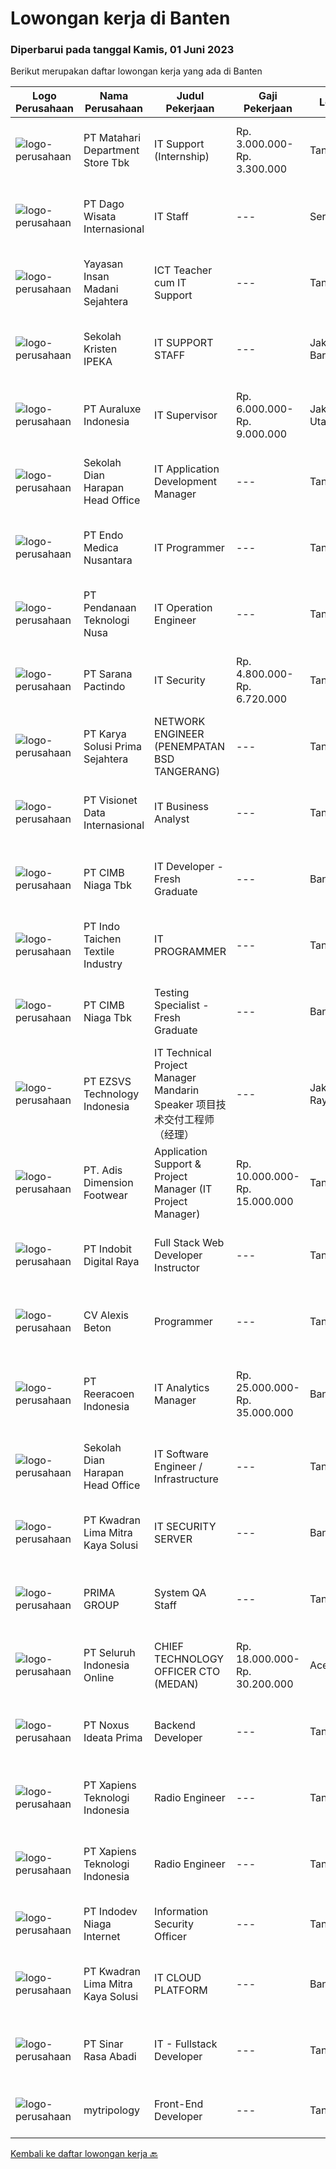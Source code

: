 
  # Lowongan kerja di Banten

  ### Diperbarui pada tanggal Kamis, 01 Juni 2023

  Berikut merupakan daftar lowongan kerja yang ada di Banten

  |Logo Perusahaan | Nama Perusahaan | Judul Pekerjaan | Gaji Pekerjaan | Lokasi | Deskripsi | Tanggal diunggah | Pranala |
  | -------------- | --------------- | --------------- | --------- | --------- | -------------- | ------- | ----------- |
  |![logo-perusahaan](https://image-service-cdn.seek.com.au/efa846052ab558660bb169cf4fe0381318bb03b1/ee4dce1061f3f616224767ad58cb2fc751b8d2dc)|PT Matahari Department Store Tbk|IT Support (Internship)|Rp. 3.000.000-Rp. 3.300.000|Tangerang|Job Desc: Membantu mengelola jaringan internal. Membantu menyelesaikan kendala hardware. Membuat dokumentasi &amp; laporan terkait kendala yang telah...|Rabu, 31 Mei 2023|https://www.jobstreet.co.id/id/job/it-support-internship-4355381?token=0~a206c104-94fa-40b3-a493-cf8b30b2afea&sectionRank=1&jobId=jobstreet-id-job-4355381|
|![logo-perusahaan](https://image-service-cdn.seek.com.au/d080c4a3f749a32086657040e2f3f6aaaaea9a0b/ee4dce1061f3f616224767ad58cb2fc751b8d2dc)|PT Dago Wisata Internasional|IT Staff|---|Serang|Responsibilities: Planning, developing, and monitoring IT work programs  Troubleshoot and repair technical problems or issues related to computer...|Rabu, 31 Mei 2023|https://www.jobstreet.co.id/id/job/it-staff-1035968715?token=0~a206c104-94fa-40b3-a493-cf8b30b2afea&sectionRank=2&jobId=jobstreet-id-job-1035968715|
|![logo-perusahaan](https://image-service-cdn.seek.com.au/953291666271529ba2ab549b7575912b2c815c79/ee4dce1061f3f616224767ad58cb2fc751b8d2dc)|Yayasan Insan Madani Sejahtera|ICT Teacher cum IT Support|---|Tangerang|Responsibilities: Understand and implement the vision and mission of the school into lesson plans, work plans and assessment plans. Implement...|Selasa, 30 Mei 2023|https://www.jobstreet.co.id/id/job/ict-teacher-cum-it-support-4353129?token=0~a206c104-94fa-40b3-a493-cf8b30b2afea&sectionRank=3&jobId=jobstreet-id-job-4353129|
|![logo-perusahaan](https://image-service-cdn.seek.com.au/c6a5968ea0c6b8e89e9a3d86bd012a43037a2d48/ee4dce1061f3f616224767ad58cb2fc751b8d2dc)|Sekolah Kristen IPEKA|IT SUPPORT STAFF|---|Jakarta Barat|Requirements:  Bachelor’s degree in Electrical Engineering / Informatics Maximum age of 30 years old Minimum 1-year experience in the relevant...|Rabu, 31 Mei 2023|https://www.jobstreet.co.id/id/job/it-support-staff-4354324?token=0~a206c104-94fa-40b3-a493-cf8b30b2afea&sectionRank=4&jobId=jobstreet-id-job-4354324|
|![logo-perusahaan](https://i.ibb.co/sqvTCh9/112815900-stock-vector-no-image-available-icon-flat-vector.webp)|PT Auraluxe Indonesia|IT Supervisor|Rp. 6.000.000-Rp. 9.000.000|Jakarta Utara|Kualifikasi: ​Pendidikan minimal S1 Jurusan Teknik (Teknik Informatika /Sistem Informasi). Berpengalaman dalam menangani sistem IT internal, khususnya...|Rabu, 31 Mei 2023|https://www.jobstreet.co.id/id/job/it-supervisor-4354161?token=0~a206c104-94fa-40b3-a493-cf8b30b2afea&sectionRank=5&jobId=jobstreet-id-job-4354161|
|![logo-perusahaan](https://image-service-cdn.seek.com.au/a470b1c0f6916db074e687fd7fc42684bf624499/ee4dce1061f3f616224767ad58cb2fc751b8d2dc)|Sekolah Dian Harapan Head Office|IT Application Development Manager|---|Tangerang|IT Application Development Manager Having experiences in software, databases, and other software technology Having experiences in project management...|Rabu, 31 Mei 2023|https://www.jobstreet.co.id/id/job/it-application-development-manager-4354511?token=0~a206c104-94fa-40b3-a493-cf8b30b2afea&sectionRank=6&jobId=jobstreet-id-job-4354511|
|![logo-perusahaan](https://image-service-cdn.seek.com.au/ea5628ca3d1d608f5a10d25b6bcfb396c4c72b03/ee4dce1061f3f616224767ad58cb2fc751b8d2dc)|PT Endo Medica Nusantara|IT Programmer|---|Tangerang|- Melakukan perencanaan dan merancang struktur hingga tampilan program - Mengelola sistem database - Melakukan maintenance sistem operasi - Mengelola...|Rabu, 31 Mei 2023|https://www.jobstreet.co.id/id/job/it-programmer-1035932975?token=0~a206c104-94fa-40b3-a493-cf8b30b2afea&sectionRank=7&jobId=jobstreet-id-job-1035932975|
|![logo-perusahaan](https://image-service-cdn.seek.com.au/e93935054b644e8f1caabdca535ea45ed9da8079/ee4dce1061f3f616224767ad58cb2fc751b8d2dc)|PT Pendanaan Teknologi Nusa|IT Operation Engineer|---|Tangerang|Maintain all security tools and technology. Monitor internal and external policy compliance. PIC of Cyber Security Operation Center. Work with...|Rabu, 31 Mei 2023|https://www.jobstreet.co.id/id/job/it-operation-engineer-4341849?token=0~a206c104-94fa-40b3-a493-cf8b30b2afea&sectionRank=8&jobId=jobstreet-id-job-4341849|
|![logo-perusahaan](https://image-service-cdn.seek.com.au/98982338245954acade7338ecccff8adaf4bc449/ee4dce1061f3f616224767ad58cb2fc751b8d2dc)|PT Sarana Pactindo|IT Security|Rp. 4.800.000-Rp. 6.720.000|Tangerang|Kualifikasi &amp; Persyaratan : Kandidat harus memiliki setidaknya Gelar Sarjana di Ilmu Komputer/Teknologi Informasi atau setara. Setidaknya memiliki...|Rabu, 31 Mei 2023|https://www.jobstreet.co.id/id/job/it-security-4355600?token=0~a206c104-94fa-40b3-a493-cf8b30b2afea&sectionRank=9&jobId=jobstreet-id-job-4355600|
|![logo-perusahaan](https://image-service-cdn.seek.com.au/bb0f2c313297f2db3d497466b95d7da85644edc0/ee4dce1061f3f616224767ad58cb2fc751b8d2dc)|PT Karya Solusi Prima Sejahtera|NETWORK ENGINEER (PENEMPATAN BSD TANGERANG)|---|Tangerang|Kualifikasi: Usia maksimal 28 tahun; Pendidikan minimal D3/S1 jurusan Teknik Telekomunikasi; Memiliki pengalaman minimal 1 tahun pada bidang Network...|Rabu, 31 Mei 2023|https://www.jobstreet.co.id/id/job/network-engineer-penempatan-bsd-tangerang-4354510?token=0~a206c104-94fa-40b3-a493-cf8b30b2afea&sectionRank=10&jobId=jobstreet-id-job-4354510|
|![logo-perusahaan](https://image-service-cdn.seek.com.au/a6b9a9d9debb082e30249fdb9d0753e07401180c/ee4dce1061f3f616224767ad58cb2fc751b8d2dc)|PT Visionet Data Internasional|IT Business Analyst|---|Tangerang|Job description &amp; requirementsJob Descriptions: Gather insight from corporate executive about business needs and future growth Ensure applications...|Rabu, 31 Mei 2023|https://www.jobstreet.co.id/id/job/it-business-analyst-1035773391?token=0~a206c104-94fa-40b3-a493-cf8b30b2afea&sectionRank=11&jobId=jobstreet-id-job-1035773391|
|![logo-perusahaan](https://image-service-cdn.seek.com.au/2c6f6f12cb15b08239744ca7630b97fee07e84ce/ee4dce1061f3f616224767ad58cb2fc751b8d2dc)|PT CIMB Niaga Tbk|IT Developer - Fresh Graduate|---|Banten|Job Description Create new program and modification as required by business unit Prepare system solution on root cause as preventive action Create all...|Kamis, 01 Juni 2023|https://www.jobstreet.co.id/id/job/it-developer-fresh-graduate-4355876?token=0~a206c104-94fa-40b3-a493-cf8b30b2afea&sectionRank=12&jobId=jobstreet-id-job-4355876|
|![logo-perusahaan](https://image-service-cdn.seek.com.au/a2bb4aa422127404b4b7614df435529101c23617/ee4dce1061f3f616224767ad58cb2fc751b8d2dc)|PT Indo Taichen Textile Industry|IT PROGRAMMER|---|Tangerang|Job Descriptions: Handle Full Stack develop to department request Develop, maintain and support web application existing &amp; new project Create a...|Rabu, 31 Mei 2023|https://www.jobstreet.co.id/id/job/it-programmer-4342005?token=0~a206c104-94fa-40b3-a493-cf8b30b2afea&sectionRank=13&jobId=jobstreet-id-job-4342005|
|![logo-perusahaan](https://image-service-cdn.seek.com.au/2c6f6f12cb15b08239744ca7630b97fee07e84ce/ee4dce1061f3f616224767ad58cb2fc751b8d2dc)|PT CIMB Niaga Tbk|Testing Specialist - Fresh Graduate|---|Banten|IT Testing Specialist mengerjakan dan melakukan maintenance terhadap proses otomasi testing terhadap aplikasi dengan kompleksitas tinggi, serta...|Rabu, 31 Mei 2023|https://www.jobstreet.co.id/id/job/testing-specialist-fresh-graduate-4355707?token=0~a206c104-94fa-40b3-a493-cf8b30b2afea&sectionRank=14&jobId=jobstreet-id-job-4355707|
|![logo-perusahaan](https://image-service-cdn.seek.com.au/222ef7f904e92ed3cfb7de4aed6e07aa06164392/ee4dce1061f3f616224767ad58cb2fc751b8d2dc)|PT EZSVS Technology Indonesia|IT Technical Project Manager  Mandarin Speaker 项目技术交付工程师（经理）|---|Jakarta Raya|Handling network topology, router and switch configuration, network security and other aspects. Handling various operating systems (such as Linux,...|Rabu, 31 Mei 2023|https://www.jobstreet.co.id/id/job/it-technical-project-manager-mandarin-speaker-%E9%A1%B9%E7%9B%AE%E6%8A%80%E6%9C%AF%E4%BA%A4%E4%BB%98%E5%B7%A5%E7%A8%8B%E5%B8%88%EF%BC%88%E7%BB%8F%E7%90%86%EF%BC%89-4355635?token=0~a206c104-94fa-40b3-a493-cf8b30b2afea&sectionRank=15&jobId=jobstreet-id-job-4355635|
|![logo-perusahaan](https://image-service-cdn.seek.com.au/f7fd64c403271537abb970960363d9ac3f6e6dc7/ee4dce1061f3f616224767ad58cb2fc751b8d2dc)|PT. Adis Dimension Footwear|Application Support & Project Manager (IT Project Manager)|Rp. 10.000.000-Rp. 15.000.000|Tangerang|Requirements: Having safety awareness Minimum Bachelor's Degree of Information System/Informatics engineering or related Minimum 5 years experience as...|Selasa, 30 Mei 2023|https://www.jobstreet.co.id/id/job/application-support-project-manager-it-project-manager-4352619?token=0~a206c104-94fa-40b3-a493-cf8b30b2afea&sectionRank=16&jobId=jobstreet-id-job-4352619|
|![logo-perusahaan](https://image-service-cdn.seek.com.au/50a600465d93b49fcc3239acb81b0c453ba95dad/ee4dce1061f3f616224767ad58cb2fc751b8d2dc)|PT Indobit Digital Raya|Full Stack Web Developer Instructor|---|Tangerang|Job description &amp; requirementsJob descriptionAt Bitlabs we aim to transform lives through work-relevant Learning in Digital and Data. We teach...|Rabu, 31 Mei 2023|https://www.jobstreet.co.id/id/job/full-stack-web-developer-instructor-1035794339?token=0~a206c104-94fa-40b3-a493-cf8b30b2afea&sectionRank=17&jobId=jobstreet-id-job-1035794339|
|![logo-perusahaan](https://i.ibb.co/sqvTCh9/112815900-stock-vector-no-image-available-icon-flat-vector.webp)|CV Alexis Beton|Programmer|---|Tangerang|- Membuat suatu sistem, aplikasi, atau program menggunakan bahasa pemrograman - Menganalisis Kebutuhan Program - Melakukan Debugging...|Rabu, 31 Mei 2023|https://www.jobstreet.co.id/id/job/programmer-1036000168?token=0~a206c104-94fa-40b3-a493-cf8b30b2afea&sectionRank=18&jobId=jobstreet-id-job-1036000168|
|![logo-perusahaan](https://image-service-cdn.seek.com.au/d33bd8dd71322db8ea58cab3a99c9a2f44aec216/ee4dce1061f3f616224767ad58cb2fc751b8d2dc)|PT Reeracoen Indonesia|IT Analytics Manager|Rp. 25.000.000-Rp. 35.000.000|Banten|IT ANALYTICS MANAGER (TANGERANG SELATAN) [52066]COMPANY CATEGORY: Banking JOB SUMMARY: Apply statistics and data modeling to gain actionable business...|Rabu, 31 Mei 2023|https://www.jobstreet.co.id/id/job/it-analytics-manager-4354530?token=0~a206c104-94fa-40b3-a493-cf8b30b2afea&sectionRank=19&jobId=jobstreet-id-job-4354530|
|![logo-perusahaan](https://image-service-cdn.seek.com.au/a470b1c0f6916db074e687fd7fc42684bf624499/ee4dce1061f3f616224767ad58cb2fc751b8d2dc)|Sekolah Dian Harapan Head Office|IT Software Engineer / Infrastructure|---|Tangerang|IT Software Engineer Familiar with PHP laravel, Mysql, vue.js Having knowledge in web technology (HTML, CSS, Javascript) Placement in Karawaci,...|Rabu, 31 Mei 2023|https://www.jobstreet.co.id/id/job/it-software-engineer-infrastructure-4354311?token=0~a206c104-94fa-40b3-a493-cf8b30b2afea&sectionRank=20&jobId=jobstreet-id-job-4354311|
|![logo-perusahaan](https://image-service-cdn.seek.com.au/983d0f516a9f0a56ffae27149e7e722efc450933/ee4dce1061f3f616224767ad58cb2fc751b8d2dc)|PT Kwadran Lima Mitra Kaya Solusi|IT SECURITY SERVER|---|Banten|Pendidikan minimum: D3 jurusan Ilmu Komputer atau Teknologi Informasi Menguasai security server (baseline security configuration, antivirus, firewall...|Rabu, 31 Mei 2023|https://www.jobstreet.co.id/id/job/it-security-server-1035741875?token=0~a206c104-94fa-40b3-a493-cf8b30b2afea&sectionRank=21&jobId=jobstreet-id-job-1035741875|
|![logo-perusahaan](https://image-service-cdn.seek.com.au/747b2119df4819a97c7a1bcb0c4f5d3e61385f31/ee4dce1061f3f616224767ad58cb2fc751b8d2dc)|PRIMA GROUP|System QA Staff|---|Tangerang|Kualifikasi: Usia Maksimal 30 Tahun Pendidikan S1 dari Jurusan Teknik Informatika/Sistem Informasi, IPK Minimal 2.80 Memiliki Pengalaman sebagai...|Selasa, 30 Mei 2023|https://www.jobstreet.co.id/id/job/system-qa-staff-4353591?token=0~a206c104-94fa-40b3-a493-cf8b30b2afea&sectionRank=22&jobId=jobstreet-id-job-4353591|
|![logo-perusahaan](https://image-service-cdn.seek.com.au/c768f0670f8f8212da7de609b6af9d0b2e5134cc/ee4dce1061f3f616224767ad58cb2fc751b8d2dc)|PT Seluruh Indonesia Online|CHIEF TECHNOLOGY OFFICER CTO (MEDAN)|Rp. 18.000.000-Rp. 30.200.000|Aceh|Memiliki pengalaman leadership sebagai Manager sebelumnya.Back End Engineer1. Memiliki pengalaman dalam membangun RESTful APIs2. Menguasai bahasa...|Senin, 29 Mei 2023|https://www.jobstreet.co.id/id/job/chief-technology-officer-cto-medan-4350731?token=0~a206c104-94fa-40b3-a493-cf8b30b2afea&sectionRank=23&jobId=jobstreet-id-job-4350731|
|![logo-perusahaan](https://image-service-cdn.seek.com.au/e4c023628fddd2bd662c6f51a30b058769731048/ee4dce1061f3f616224767ad58cb2fc751b8d2dc)|PT Noxus Ideata Prima|Backend Developer|---|Tangerang|Job Description: Web based information system development Perform detailed system analysis and design, requirement studies, database design, coding,...|Rabu, 31 Mei 2023|https://www.jobstreet.co.id/id/job/backend-developer-4353996?token=0~a206c104-94fa-40b3-a493-cf8b30b2afea&sectionRank=24&jobId=jobstreet-id-job-4353996|
|![logo-perusahaan](https://image-service-cdn.seek.com.au/7599cb5e2c284be4bbf0dea574d11df9331b4fdb/ee4dce1061f3f616224767ad58cb2fc751b8d2dc)|PT Xapiens Teknologi Indonesia|Radio Engineer|---|Tangerang|Job description &amp; requirementsJob Description: Create technical solutions      related to radio trunking requirements and radio point-to-point...|Rabu, 31 Mei 2023|https://www.jobstreet.co.id/id/job/radio-engineer-1035599998?token=0~a206c104-94fa-40b3-a493-cf8b30b2afea&sectionRank=25&jobId=jobstreet-id-job-1035599998|
|![logo-perusahaan](https://image-service-cdn.seek.com.au/e34d3e0dc91405dbb4774a5b8d182715f739f7bd/ee4dce1061f3f616224767ad58cb2fc751b8d2dc)|PT Xapiens Teknologi Indonesia|Radio Engineer|---|Tangerang|Job description &amp; requirementsJob Description: Create technical solutions      related to radio trunking requirements and radio point-to-point...|Rabu, 31 Mei 2023|https://www.jobstreet.co.id/id/job/radio-engineer-1035767194?token=0~a206c104-94fa-40b3-a493-cf8b30b2afea&sectionRank=26&jobId=jobstreet-id-job-1035767194|
|![logo-perusahaan](https://image-service-cdn.seek.com.au/f074cabbaa6050e58e0b035af161ff14f87b92a6/ee4dce1061f3f616224767ad58cb2fc751b8d2dc)|PT Indodev Niaga Internet|Information Security Officer|---|Tangerang|Job description &amp; requirementsWe are looking for an agile Information Security Officer who is establishing and improving a set of ICT business...|Rabu, 31 Mei 2023|https://www.jobstreet.co.id/id/job/information-security-officer-1035946972?token=0~a206c104-94fa-40b3-a493-cf8b30b2afea&sectionRank=27&jobId=jobstreet-id-job-1035946972|
|![logo-perusahaan](https://image-service-cdn.seek.com.au/c01242fe4e8e9c067ea4c8b81e3dbae691cb72c5/ee4dce1061f3f616224767ad58cb2fc751b8d2dc)|PT Kwadran Lima Mitra Kaya Solusi|IT CLOUD PLATFORM|---|Banten|Familiar with IT Cloud Platform Print driver / que Administration on Windows Server Requirement:1. Have a bachelor's degree in Information Technology...|Selasa, 30 Mei 2023|https://www.jobstreet.co.id/id/job/it-cloud-platform-1035983929?token=0~a206c104-94fa-40b3-a493-cf8b30b2afea&sectionRank=28&jobId=jobstreet-id-job-1035983929|
|![logo-perusahaan](https://image-service-cdn.seek.com.au/f28fa859f5feec90ea19f36e95bee169b721ad44/ee4dce1061f3f616224767ad58cb2fc751b8d2dc)|PT Sinar Rasa Abadi|IT - Fullstack Developer|---|Tangerang|Job Description :• Develop front-end application programs• Develop back-end application programs• Creating servers and databases• Complete projects...|Rabu, 31 Mei 2023|https://www.jobstreet.co.id/id/job/it-fullstack-developer-4336512?token=0~a206c104-94fa-40b3-a493-cf8b30b2afea&sectionRank=29&jobId=jobstreet-id-job-4336512|
|![logo-perusahaan](https://i.ibb.co/sqvTCh9/112815900-stock-vector-no-image-available-icon-flat-vector.webp)|mytripology|Front-End Developer|---|Tangerang|Job description &amp; requirementsMain Responsibilities: Working with IT team to create stable, compact/effective, secure, and impressive website...|Rabu, 31 Mei 2023|https://www.jobstreet.co.id/id/job/front-end-developer-1035825229?token=0~a206c104-94fa-40b3-a493-cf8b30b2afea&sectionRank=30&jobId=jobstreet-id-job-1035825229|


  [Kembali ke daftar lowongan kerja 🔙](../README.md#daftar-lowongan-kerja)
  
